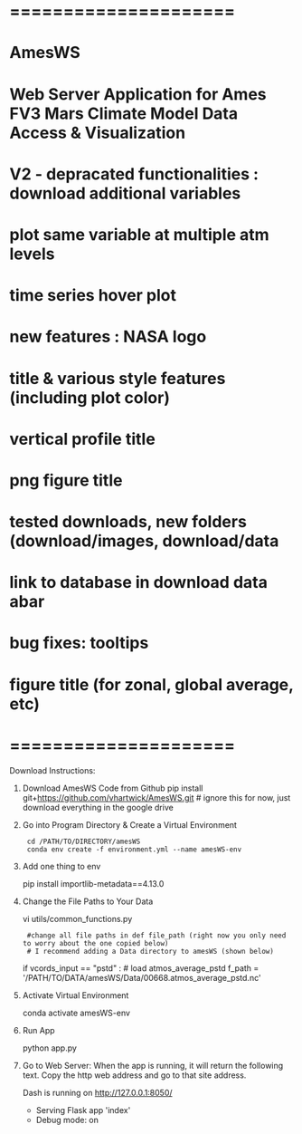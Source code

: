 # =====================
# AmesWS
# Web Server Application for Ames FV3 Mars Climate Model Data Access & Visualization
# V2 - depracated functionalities : download additional variables
#      			            plot same variable at multiple atm levels
#				    time series hover plot
#      new features : NASA logo
#		      title & various style features (including plot color)
#		      vertical profile title
# 		      png figure title
#		      tested downloads, new folders (download/images, download/data	
#		      link to database in download data abar
#      bug fixes: tooltips
#		  figure title (for zonal, global average, etc)
#		
# =====================
Download Instructions:
1. Download AmesWS Code from Github
        pip install git+https://github.com/vhartwick/AmesWS.git
        # ignore this for now, just download everything in the google drive

2. Go into Program Directory & Create a Virtual Environment
  
        cd /PATH/TO/DIRECTORY/amesWS
        conda env create -f environment.yml --name amesWS-env

3. Add one thing to env
	
	pip install importlib-metadata==4.13.0

4. Change the File Paths to Your Data

	vi utils/common_functions.py
        
        #change all file paths in def file_path (right now you only need to worry about the one copied below)
        # I recommend adding a Data directory to amesWS (shown below)      
	if vcords_input == "pstd" : # load atmos_average_pstd
       		f_path = '/PATH/TO/DATA/amesWS/Data/00668.atmos_average_pstd.nc'

5. Activate Virtual Environment
     
	conda activate amesWS-env

5. Run App
	
	python app.py

6. Go to Web Server: When the app is running, it will return the following text. Copy the http web address and 
   go to that site address.
	
	Dash is running on http://127.0.0.1:8050/

	 * Serving Flask app 'index'
	 * Debug mode: on
